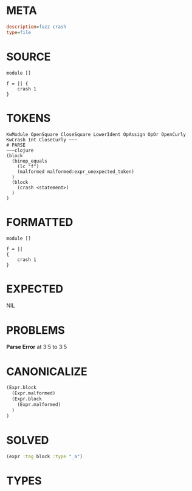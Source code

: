 # META
~~~ini
description=fuzz crash
type=file
~~~
# SOURCE
~~~roc
module []

f = || {
    crash 1
}
~~~
# TOKENS
~~~text
KwModule OpenSquare CloseSquare LowerIdent OpAssign OpOr OpenCurly KwCrash Int CloseCurly ~~~
# PARSE
~~~clojure
(block
  (binop_equals
    (lc "f")
    (malformed malformed:expr_unexpected_token)
  )
  (block
    (crash <statement>)
  )
)
~~~
# FORMATTED
~~~roc
module []

f = ||
{
	crash 1
}
~~~
# EXPECTED
NIL
# PROBLEMS
**Parse Error**
at 3:5 to 3:5

# CANONICALIZE
~~~clojure
(Expr.block
  (Expr.malformed)
  (Expr.block
    (Expr.malformed)
  )
)
~~~
# SOLVED
~~~clojure
(expr :tag block :type "_a")
~~~
# TYPES
~~~roc
~~~
